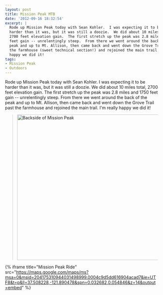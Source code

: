 ```yaml
---
layout: post
title: Mission Peak MTB
date: '2012-09-16 18:32:54'
excerpt: |
  Rode up Mission Peak today with Sean Kohler.  I was expecting it to be
  harder than it was, but it was still a doozie.  We did about 10 miles total,
  2700 feet elevation gain.  The first stretch up the peak was 2.8 miles and 1750
  feet gain -- unrelentingly steep.  From there we went around the back of the
  peak and up to Mt. Allison, then came back and went down the Grove Trail past
  the farmhouse (sweet technical section!) and rejoined the main trail.  I'm really
  happy we did it!
tags:
- Mission Peak
- Outdoors
---
```


Rode up Mission Peak today with Sean Kohler. I was expecting it to be harder than it was, but it was still a doozie. We did about 10 miles total, 2700 feet elevation gain. The first stretch up the peak was 2.8 miles and 1750 feet gain -- unrelentingly steep. From there we went around the back of the peak and up to Mt. Allison, then came back and went down the Grove Trail past the farmhouse and rejoined the main trail. I'm really happy we did it!

> <a href="http://www.flickr.com/photos/thenobot/7992854283/" title="Backside of Mission Peak by thenobot, on Flickr"><img src="https://farm9.staticflickr.com/8295/7992854283_e4ed5a85e0_z.jpg" width="640" height="480" alt="Backside of Mission Peak"></a>

{% iframe title="Mission Peak Ride" src="https://maps.google.com/maps/ms?msa=0&msid=204175310944031498999.0004c9d5dd616904acad7&ie=UTF8&t=p&ll=37.508228,-121.890478&spn=0.032682,0.054846&z=14&output=embed" %}
